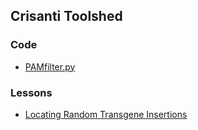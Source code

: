 ## Crisanti Toolshed

### Code

- [PAMfilter.py](code/PAMfilter.py)

### Lessons

- [Locating Random Transgene Insertions](locating_transgenes.md)

